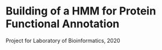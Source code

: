 # Building of a HMM for Protein Functional Annotation
Project for Laboratory of Bioinformatics, 2020
